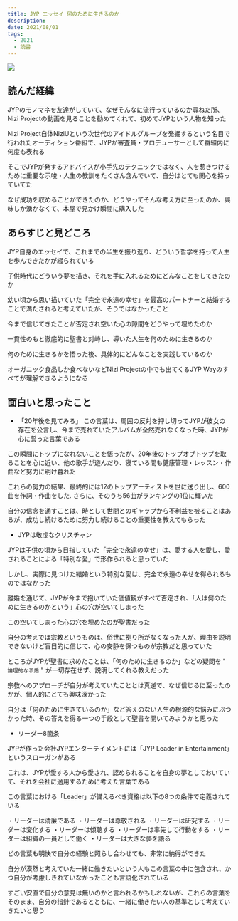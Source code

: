 ```yaml
---
title: JYP エッセイ 何のために生きるのか
description: 
date: 2021/08/01
tags:
  - 2021
  - 読書
---
```


<a target="_blank"  href="https://www.amazon.co.jp/gp/product/B08XGT2N16/ref=as_li_tl?ie=UTF8&camp=247&creative=1211&creativeASIN=B08XGT2N16&linkCode=as2&tag=planetmeron06-22&linkId=e32b3bec3ea56f2aee60ef362966f295"><img border="0" src="//ws-fe.amazon-adsystem.com/widgets/q?_encoding=UTF8&MarketPlace=JP&ASIN=B08XGT2N16&ServiceVersion=20070822&ID=AsinImage&WS=1&Format=_SL250_&tag=planetmeron06-22" ></a>

## 読んだ経緯

JYPのモノマネを友達がしていて、なぜそんなに流行っているのか尋ねた所、Nizi Projectの動画を見ることを勧めてくれて、初めてJYPという人物を知った

Nizi Project自体NiziUという次世代のアイドルグループを発掘するという名目で行われたオーディション番組で、JYPが審査員・プロデューサーとして番組内に何度も表れる

そこでJYPが発するアドバイスが小手先のテクニックではなく、人を惹きつけるために重要な示唆・人生の教訓をたくさん含んでいて、自分はとても関心を持っていてた

なぜ成功を収めることができたのか、どうやってそんな考え方に至ったのか、興味しか湧かなくて、本屋で見かけ瞬間に購入した


## あらすじと見どころ

JYP自身のエッセイで、これまでの半生を振り返り、どういう哲学を持って人生を歩んできたかが綴られている

子供時代にどういう夢を描き、それを手に入れるためにどんなことをしてきたのか

幼い頃から思い描いていた「完全で永遠の幸せ」を最高のパートナーと結婚することで満たされると考えていたが、そうではなかったこと

今まで信じてきたことが否定され空いた心の隙間をどうやって埋めたのか

一貫性のもと徹底的に聖書と対峙し、導いた人生を何のために生きるのか

何のために生きるかを悟った後、具体的にどんなことを実践しているのか

オーガニック食品しか食べないなどNizi Projectの中でも出てくるJYP Wayのすべてが理解できるようになる

## 面白いと思ったこと

* 「20年後を見てみろ」
この言葉は、周囲の反対を押し切ってJYPが彼女の存在を公言し、今まで売れていたアルバムが全然売れなくなった時、JYPが心に誓った言葉である

この瞬間にトップになれないことを悟ったが、20年後のトップオブトップを取ることを心に近い、他の歌手が遊んだり、寝ている間も健康管理・レッスン・作曲など努力に明け暮れた

これらの努力の結果、最終的には12のトップアーティストを世に送り出し、600曲を作詞・作曲をした. さらに、そのうち56曲がランキングの1位に輝いた

自分の信念を通すことは、時として世間とのギャップから不利益を被ることはあるが、成功し続けるために努力し続けることの重要性を教えてもらった

* JYPは敬虔なクリスチャン

JYPは子供の頃から目指していた「完全で永遠の幸せ」は、愛する人を愛し、愛されることによる「特別な愛」で形作られると思っていた

しかし、実際に見つけた結婚という特別な愛は、完全で永遠の幸せを得られるものではなかった

離婚を通じて、JYPが今まで抱いていた価値観がすべて否定され、「人は何のために生きるのかという」心の穴が空いてしまった

この空いてしまった心の穴を埋めたのが聖書だった

自分の考えでは宗教というものは、俗世に拠り所がなくなった人が、理由を説明できないけど盲目的に信じて、心の安静を保つものが宗教だと思っていた

ところがJYPが聖書に求めたことは、「何のために生きるのか」などの疑問を " `論理的な矛盾` " が一切存在せず、説明してくれる教えだった

宗教へのアプローチが自分が考えていたこととは真逆で、なぜ信じるに至ったのかが、個人的にとても興味深かった

自分は「何のために生きているのか」など答えのない人生の根源的な悩みにぶつかった時、その答えを得る一つの手段として聖書を開いてみようかと思った
 
* リーダー8箇条

JYPが作った会社JYPエンターテイメントには「JYP Leader in Entertainment」というスローガンがある

これは、JYPが愛する人から愛され、認められることを自身の夢としておいていて、それを会社に適用するために考えた言葉である

この言葉における「Leader」が備えるべき資格は以下の8つの条件で定義されている

・リーダーは清廉である
・リーダーは尊敬される
・リーダーは研究する
・リーダーは変化する
・リーダーは傾聴する
・リーダーは率先して行動をする
・リーダーは組織の一員として働く
・リーダーは大きな夢を語る

どの言葉も明快で自分の経験と照らし合わせても、非常に納得ができた

自分が漠然と考えていた一緒に働きたいという人もこの言葉の中に包含され、かつ自分が考慮しきれていなかったことも言語化されている

すごい安直で自分の意見は無いのかと言われるかもしれないが、これらの言葉をそのまま、自分の指針であるとともに、一緒に働きたい人の基準として考えていきたいと思う
